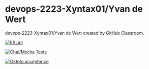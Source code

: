 # devops-2223-Xyntax01/Yvan de Wert

devops-2223-Xyntax01/Yvan de Wert created by GitHub Classroom.

[![ESLint](https://github.com/avans-devops/devops-2223-Xyntax01/actions/workflows/linting.yml/badge.svg)](https://github.com/avans-devops/devops-2223-Xyntax01/actions/workflows/linting.yml)

[![Chai/Mocha Tests](https://github.com/avans-devops/devops-2223-Xyntax01/actions/workflows/testing.yml/badge.svg)](https://github.com/avans-devops/devops-2223-Xyntax01/actions/workflows/testing.yml)

[![Okteto acceptence](https://github.com/avans-devops/devops-2223-Xyntax01/actions/workflows/okteto-acceptance.yml/badge.svg)](https://github.com/avans-devops/devops-2223-Xyntax01/actions/workflows/okteto-acceptance.yml)
